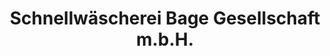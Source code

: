 ---
title: "Schnellwäscherei Bage Gesellschaft m.b.H."
url: /wien/schnellwaescherei-bage-gesellschaft-m-b-h/
shop: Wäscherei
---